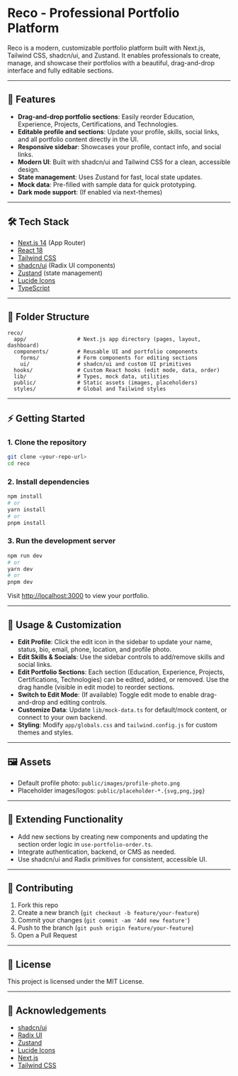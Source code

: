 # Reco - Professional Portfolio Platform

Reco is a modern, customizable portfolio platform built with Next.js, Tailwind CSS, shadcn/ui, and Zustand. It enables professionals to create, manage, and showcase their portfolios with a beautiful, drag-and-drop interface and fully editable sections.

---

## 🚀 Features

- **Drag-and-drop portfolio sections**: Easily reorder Education, Experience, Projects, Certifications, and Technologies.
- **Editable profile and sections**: Update your profile, skills, social links, and all portfolio content directly in the UI.
- **Responsive sidebar**: Showcases your profile, contact info, and social links.
- **Modern UI**: Built with shadcn/ui and Tailwind CSS for a clean, accessible design.
- **State management**: Uses Zustand for fast, local state updates.
- **Mock data**: Pre-filled with sample data for quick prototyping.
- **Dark mode support**: (If enabled via next-themes)

---

## 🛠️ Tech Stack

- [Next.js 14](https://nextjs.org/) (App Router)
- [React 18](https://react.dev/)
- [Tailwind CSS](https://tailwindcss.com/)
- [shadcn/ui](https://ui.shadcn.com/) (Radix UI components)
- [Zustand](https://zustand-demo.pmnd.rs/) (state management)
- [Lucide Icons](https://lucide.dev/)
- [TypeScript](https://www.typescriptlang.org/)

---

## 📁 Folder Structure

```
reco/
  app/                # Next.js app directory (pages, layout, dashboard)
  components/         # Reusable UI and portfolio components
    forms/            # Form components for editing sections
    ui/               # shadcn/ui and custom UI primitives
  hooks/              # Custom React hooks (edit mode, data, order)
  lib/                # Types, mock data, utilities
  public/             # Static assets (images, placeholders)
  styles/             # Global and Tailwind styles
```

---

## ⚡ Getting Started

### 1. Clone the repository

```bash
git clone <your-repo-url>
cd reco
```

### 2. Install dependencies

```bash
npm install
# or
yarn install
# or
pnpm install
```

### 3. Run the development server

```bash
npm run dev
# or
yarn dev
# or
pnpm dev
```

Visit [http://localhost:3000](http://localhost:3000) to view your portfolio.

---

## 📝 Usage & Customization

- **Edit Profile**: Click the edit icon in the sidebar to update your name, status, bio, email, phone, location, and profile photo.
- **Edit Skills & Socials**: Use the sidebar controls to add/remove skills and social links.
- **Edit Portfolio Sections**: Each section (Education, Experience, Projects, Certifications, Technologies) can be edited, added, or removed. Use the drag handle (visible in edit mode) to reorder sections.
- **Switch to Edit Mode**: (If available) Toggle edit mode to enable drag-and-drop and editing controls.
- **Customize Data**: Update `lib/mock-data.ts` for default/mock content, or connect to your own backend.
- **Styling**: Modify `app/globals.css` and `tailwind.config.js` for custom themes and styles.

---

## 🖼️ Assets

- Default profile photo: `public/images/profile-photo.png`
- Placeholder images/logos: `public/placeholder-*.{svg,png,jpg}`

---

## 🧩 Extending Functionality

- Add new sections by creating new components and updating the section order logic in `use-portfolio-order.ts`.
- Integrate authentication, backend, or CMS as needed.
- Use shadcn/ui and Radix primitives for consistent, accessible UI.

---

## 🤝 Contributing

1. Fork this repo
2. Create a new branch (`git checkout -b feature/your-feature`)
3. Commit your changes (`git commit -am 'Add new feature'`)
4. Push to the branch (`git push origin feature/your-feature`)
5. Open a Pull Request

---

## 📄 License

This project is licensed under the MIT License.

---

## 🙏 Acknowledgements

- [shadcn/ui](https://ui.shadcn.com/)
- [Radix UI](https://www.radix-ui.com/)
- [Zustand](https://zustand-demo.pmnd.rs/)
- [Lucide Icons](https://lucide.dev/)
- [Next.js](https://nextjs.org/)
- [Tailwind CSS](https://tailwindcss.com/)
